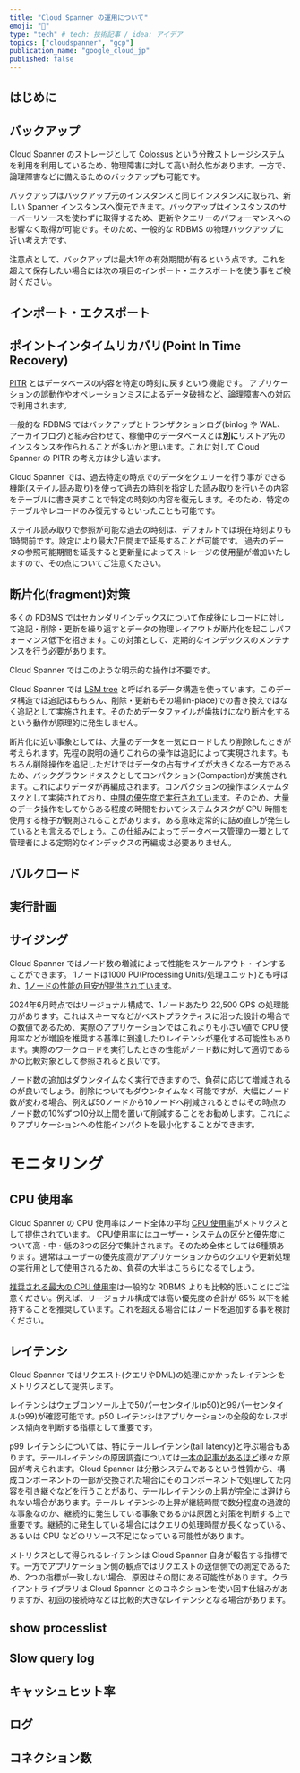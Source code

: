 ```yaml
---
title: "Cloud Spanner の運用について"
emoji: "🔧"
type: "tech" # tech: 技術記事 / idea: アイデア
topics: ["cloudspanner", "gcp"]
publication_name: "google_cloud_jp"
published: false
---
```

## はじめに
## バックアップ
Cloud Spanner のストレージとして [Colossus](https://cloud.google.com/blog/ja/products/storage-data-transfer/a-peek-behind-colossus-googles-file-system) という分散ストレージシステムを利用を利用しているため、物理障害に対して高い耐久性があります。一方で、論理障害などに備えるためのバックアップも可能です。

バックアップはバックアップ元のインスタンスと同じインスタンスに取られ、新しい Spanner インスタンスへ復元できます。バックアップはインスタンスのサーバーリソースを使わずに取得するため、更新やクエリーのパフォーマンスへの影響なく取得が可能です。そのため、一般的な RDBMS の物理バックアップに近い考え方です。


注意点として、バックアップは最大1年の有効期間が有るという点です。これを超えて保存したい場合には次の項目のインポート・エクスポートを使う事をご検討ください。

## インポート・エクスポート



## ポイントインタイムリカバリ(Point In Time Recovery)
[PITR](https://cloud.google.com/spanner/docs/pitr?hl=ja) とはデータベースの内容を特定の時刻に戻すという機能です。
アプリケーションの誤動作やオペレーションミスによるデータ破損など、論理障害への対応で利用されます。

一般的な RDBMS ではバックアップとトランザクションログ(binlog や WAL、アーカイブログ)と組み合わせて、稼働中のデータベースとは**別に**リストア先のインスタンスを作られることが多いかと思います。これに対して Cloud Spanner の PITR の考え方は少し違います。

Cloud Spanner では、過去特定の時点でのデータをクエリーを行う事ができる機能(ステイル読み取り)を使って過去の時刻を指定した読み取りを行いその内容をテーブルに書き戻すことで特定の時刻の内容を復元します。そのため、特定のテーブルやレコードのみ復元するといったことも可能です。

ステイル読み取りで参照が可能な過去の時刻は、デフォルトでは現在時刻よりも1時間前です。設定により最大7日間まで延長することが可能です。
過去のデータの参照可能期間を延長すると更新量によってストレージの使用量が増加いたしますので、その点についてご注意ください。

## 断片化(fragment)対策
多くの RDBMS ではセカンダリインデックスについて作成後にレコードに対して追記・削除・更新を繰り返すとデータの物理レイアウトが断片化を起こしパフォーマンス低下を招きます。この対策として、定期的なインデックスのメンテナンスを行う必要があります。

Cloud Spanner ではこのような明示的な操作は不要です。

Cloud Spanner では [LSM tree](https://en.wikipedia.org/wiki/Log-structured_merge-tree) と呼ばれるデータ構造を使っています。このデータ構造では追記はもちろん、削除・更新もその場(in-place)での書き換えではなく追記として実施されます。そのためデータファイルが歯抜けになり断片化するという動作が原理的に発生しません。

断片化に近い事象としては、大量のデータを一気にロードしたり削除したときが考えられます。先程の説明の通りこれらの操作は追記によって実現されます。もちろん削除操作を追記しただけではデータの占有サイズが大きくなる一方であるため、バックグラウンドタスクとしてコンパクション(Compaction)が実施されます。これによりデータが再編成されます。コンパクションの操作はシステムタスクとして実装されており、[中間の優先度で実行されています](https://cloud.google.com/spanner/docs/cpu-utilization?hl=ja#task-priority)。そのため、大量のデータ操作をしてからある程度の時間をおいてシステムタスクが CPU 時間を使用する様子が観測されることがあります。ある意味定常的に詰め直しが発生しているとも言えるでしょう。この仕組みによってデータベース管理の一環として管理者による定期的なインデックスの再編成は必要ありません。

## バルクロード

## 実行計画
## サイジング
Cloud Spanner ではノード数の増減によって性能をスケールアウト・インすることができます。
1ノードは1000 PU(Processing Units/処理ユニット)とも呼ばれ、[1ノードの性能の目安が提供されています](https://cloud.google.com/spanner/docs/performance?hl=ja#typical-workloads)。

2024年6月時点ではリージョナル構成で、1ノードあたり 22,500 QPS の処理能力があります。これはスキーマなどがベストプラクティスに沿った設計の場合での数値であるため、実際のアプリケーションではこれよりも小さい値で CPU 使用率などが増設を推奨する基準に到達したりレイテンシが悪化する可能性もあります。実際のワークロードを実行したときの性能がノード数に対して適切であるかの比較対象として参照されると良いです。

ノード数の追加はダウンタイムなく実行できますので、負荷に応じて増減されるのが良いでしょう。削除についてもダウンタイムなく可能ですが、大幅にノード数が変わる場合、例えば50ノードから10ノードへ削減されるときはその時点のノード数の10%ずつ10分以上間を置いて削減することをお勧めします。これによりアプリケーションへの性能インパクトを最小化することができます。

# モニタリング
## CPU 使用率

Cloud Spanner の CPU 使用率はノード全体の平均 [CPU 使用率](https://cloud.google.com/spanner/docs/cpu-utilization?hl=ja)がメトリクスとして提供されています。
CPU使用率にはユーザー・システムの区分と優先度について高・中・低の3つの区分で集計されます。そのため全体としては6種類あります。通常はユーザーの優先度高がアプリケーションからのクエリや更新処理の実行用として使用されるため、負荷の大半はこちらになるでしょう。

[推奨される最大の CPU 使用率](https://cloud.google.com/spanner/docs/cpu-utilization?hl=ja#recommended-max)は一般的な RDBMS よりも比較的低いことにご注意ください。例えば、リージョナル構成では高い優先度の合計が 65% 以下を維持することを推奨しています。これを超える場合にはノードを追加する事を検討ください。

## レイテンシ
Cloud Spanner ではリクエスト(クエリやDML)の処理にかかったレイテンシをメトリクスとして提供します。

レイテンシはウェブコンソール上で50パーセンタイル(p50)と99パーセンタイル(p99)が確認可能です。p50 レイテンシはアプリケーションの全般的なレスポンス傾向を判断する指標として重要です。

p99 レイテンシについては、特にテールレイテンシ(tail latency)と呼ぶ場合もあります。テールレイテンシの原因調査については[一本の記事があるほど](https://cloud.google.com/blog/ja/topics/developers-practitioners/how-investigate-high-tail-latency-when-using-cloud-spanner)様々な原因が考えられます。Cloud Spanner は分散システムであるという性質から、構成コンポーネントの一部が交換された場合にそのコンポーネントで処理してた内容を引き継ぐなどを行うことがあり、テールレイテンシの上昇が完全には避けられない場合があります。テールレイテンシの上昇が継続時間で数分程度の過渡的な事象なのか、継続的に発生している事象であるかは原因と対策を判断する上で重要です。継続的に発生している場合にはクエリの処理時間が長くなっている、あるいは CPU などのリソース不足になっている可能性があります。

メトリクスとして得られるレイテンシは Cloud Spanner 自身が報告する指標です。一方でアプリケーション側の観点ではリクエストの送信側での測定であるため、2つの指標が一致しない場合、原因はその間にある可能性があります。クライアントライブラリは Cloud Spanner とのコネクションを使い回す仕組みがありますが、初回の接続時などは比較的大きなレイテンシとなる場合があります。

## show processlist
## Slow query log
## キャッシュヒット率
## ログ
## コネクション数


